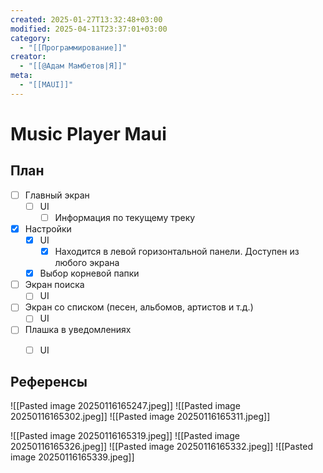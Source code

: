 ```yaml
---
created: 2025-01-27T13:32:48+03:00
modified: 2025-04-11T23:37:01+03:00
category:
  - "[[Программирование]]"
creator:
  - "[[@Адам Мамбетов|Я]]"
meta:
  - "[[MAUI]]"
---
```


# Music Player Maui

## План

 - [ ] Главный экран
	 - [ ] UI
		 - [ ] Информация по текущему треку
 - [x] Настройки
	 - [x] UI
		 - [x] Находится в левой горизонтальной панели. Доступен из любого экрана
	 - [x] Выбор корневой папки
 - [ ] Экран поиска
	 - [ ] UI
 - [ ] Экран со списком (песен, альбомов, артистов и т.д.)
	 - [ ] UI
 - [ ] Плашка в уведомлениях
	 - [ ] UI


## Референсы

![[Pasted image 20250116165247.jpeg]]
![[Pasted image 20250116165302.jpeg]]
![[Pasted image 20250116165311.jpeg]]

![[Pasted image 20250116165319.jpeg]]
![[Pasted image 20250116165326.jpeg]]
![[Pasted image 20250116165332.jpeg]]
![[Pasted image 20250116165339.jpeg]]
